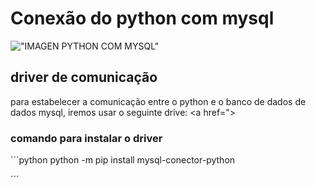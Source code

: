 # Conexão do python com mysql
!["IMAGEN PYTHON COM MYSQL"](https://miro.medium.com/v2/resize:fit:1137/1*OnDVcS17HTWZ2L2vPaaQ1A.png)

## driver de comunicação
para estabelecer a comunicação entre o python e o
banco de dados de dados mysql, iremos 
usar o seguinte drive:
<a href="></a>

### comando para instalar o  driver
´´´python
    python -m pip install mysql-conector-python

´´´